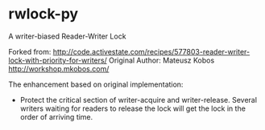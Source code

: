 # rwlock-py
A writer-biased Reader-Writer Lock

Forked from: http://code.activestate.com/recipes/577803-reader-writer-lock-with-priority-for-writers/
Original Author: Mateusz Kobos http://workshop.mkobos.com/

The enhancement based on original implementation:
- Protect the critical section of writer-acquire and writer-release. Several writers waiting for readers to release the lock will get the lock in the order of arriving time.
